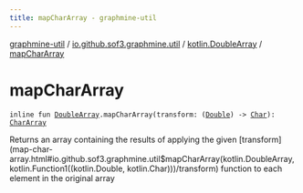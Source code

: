 ```yaml
---
title: mapCharArray - graphmine-util
---
```


[graphmine-util](../../index.html) / [io.github.sof3.graphmine.util](../index.html) / [kotlin.DoubleArray](index.html) / [mapCharArray](./map-char-array.html)

# mapCharArray

`inline fun `[`DoubleArray`](https://kotlinlang.org/api/latest/jvm/stdlib/kotlin/-double-array/index.html)`.mapCharArray(transform: (`[`Double`](https://kotlinlang.org/api/latest/jvm/stdlib/kotlin/-double/index.html)`) -> `[`Char`](https://kotlinlang.org/api/latest/jvm/stdlib/kotlin/-char/index.html)`): `[`CharArray`](https://kotlinlang.org/api/latest/jvm/stdlib/kotlin/-char-array/index.html)

Returns an array containing the results of applying the given [transform](map-char-array.html#io.github.sof3.graphmine.util$mapCharArray(kotlin.DoubleArray, kotlin.Function1((kotlin.Double, kotlin.Char)))/transform) function to each element in the
original array

